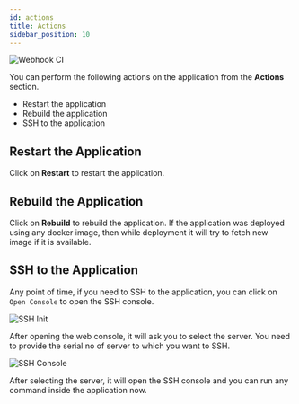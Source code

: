 ```yaml
---
id: actions
title: Actions
sidebar_position: 10
---
```


![Webhook CI](/assets/2.x.x/application-actions.png)


You can perform the following actions on the application from the **Actions** section.
 - Restart the application
 - Rebuild the application
 - SSH to the application


## Restart the Application

Click on **Restart** to restart the application.

## Rebuild the Application

Click on **Rebuild** to rebuild the application. If the application was deployed using any docker image, then while deployment it will try to fetch new image if it is available.

## SSH to the Application

Any point of time, if you need to SSH to the application, you can click on `Open Console` to open the SSH console.

![SSH Init](/assets/2.x.x/application-ssh-select-server.png)

After opening the web console, it will ask you to select the server. You need to provide the serial no of server to which you want to SSH.

![SSH Console](/assets/2.x.x/application-ssh-console.png)

After selecting the server, it will open the SSH console and you can run any command inside the application now.